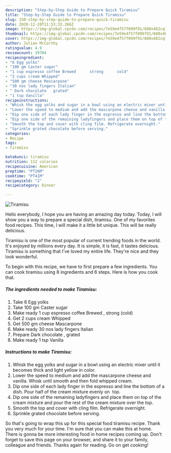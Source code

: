 ```yaml
---
description: "Step-by-Step Guide to Prepare Quick Tiramisu"
title: "Step-by-Step Guide to Prepare Quick Tiramisu"
slug: 150-step-by-step-guide-to-prepare-quick-tiramisu
date: 2020-12-20T11:53:33.266Z
image: https://img-global.cpcdn.com/recipes/7e59e4f57f099f91/680x482cq70/tiramisu-recipe-main-photo.jpg
thumbnail: https://img-global.cpcdn.com/recipes/7e59e4f57f099f91/680x482cq70/tiramisu-recipe-main-photo.jpg
cover: https://img-global.cpcdn.com/recipes/7e59e4f57f099f91/680x482cq70/tiramisu-recipe-main-photo.jpg
author: Julian McCarthy
ratingvalue: 4.9
reviewcount: 39704
recipeingredient:
- "6 Egg yolks"
- "100 gm Caster sugar"
- "1 cup espresso coffee Brewed      strong      cold"
- "2 cups cream Whipped"
- "500 gm cheese Mascarpone"
- "30 nos lady fingers Italian"
- " Dark chocolate   grated"
- "1 tsp Vanilla"
recipeinstructions:
- "Whisk the egg yolks and sugar in a bowl using an electric mixer until it becomes thick and light yellow in color."
- "Lower the speed to medium and add the mascarpone cheese and vanilla. Whisk until smooth and then fold whipped cream."
- "Dip one side of each lady finger in the espresso and line the bottom of a dish. Pour half of the cream mixture evenly on  top."
- "Dip one side of the remaining ladyfingers and place them on top of the cream mixture and pour the rest of the cream mixture over the top."
- "Smooth the top and cover with cling film. Refrigerate overnight."
- "Sprinkle grated chocolate before serving."
categories:
- Recipe
tags:
- tiramisu

katakunci: tiramisu 
nutrition: 112 calories
recipecuisine: American
preptime: "PT26M"
cooktime: "PT41M"
recipeyield: "2"
recipecategory: Dinner

---
```



![Tiramisu](https://img-global.cpcdn.com/recipes/7e59e4f57f099f91/680x482cq70/tiramisu-recipe-main-photo.jpg)

Hello everybody, I hope you are having an amazing day today. Today, I will show you a way to prepare a special dish, tiramisu. One of my favorites food recipes. This time, I will make it a little bit unique. This will be really delicious.

Tiramisu is one of the most popular of current trending foods in the world. It's enjoyed by millions every day. It is simple, it is fast, it tastes delicious. Tiramisu is something that I've loved my entire life. They're nice and they look wonderful.




To begin with this recipe, we have to first prepare a few ingredients. You can cook tiramisu using 8 ingredients and 6 steps. Here is how you cook that.

<!--inarticleads1-->

##### The ingredients needed to make Tiramisu:

1. Take 6 Egg yolks
1. Take 100 gm Caster sugar
1. Make ready 1 cup espresso coffee Brewed    ,  strong      (cold)
1. Get 2 cups cream Whipped
1. Get 500 gm cheese Mascarpone
1. Make ready 30 nos lady fingers Italian
1. Prepare  Dark chocolate ,  grated
1. Make ready 1 tsp Vanilla




<!--inarticleads2-->

##### Instructions to make Tiramisu:

1. Whisk the egg yolks and sugar in a bowl using an electric mixer until it becomes thick and light yellow in color.
1. Lower the speed to medium and add the mascarpone cheese and vanilla. Whisk until smooth and then fold whipped cream.
1. Dip one side of each lady finger in the espresso and line the bottom of a dish. Pour half of the cream mixture evenly on  top.
1. Dip one side of the remaining ladyfingers and place them on top of the cream mixture and pour the rest of the cream mixture over the top.
1. Smooth the top and cover with cling film. Refrigerate overnight.
1. Sprinkle grated chocolate before serving.




So that's going to wrap this up for this special food tiramisu recipe. Thank you very much for your time. I'm sure that you can make this at home. There is gonna be more interesting food in home recipes coming up. Don't forget to save this page on your browser, and share it to your family, colleague and friends. Thanks again for reading. Go on get cooking!
